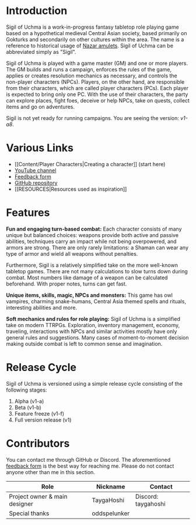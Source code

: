 # Introduction
Sigil of Uchma is a work-in-progress fantasy tabletop role playing game based on a hypothetical medieval Central Asian society, based primarily on Gokturks and secondarily on other cultures within the area. The name is a reference to historical usage of [Nazar amulets](https://en.wikipedia.org/wiki/Nazar_(amulet)). Sigil of Uchma can be abbreviated simply as "Sigil".

Sigil of Uchma is played with a game master (GM) and one or more players. The GM builds and runs a campaign, enforces the rules of the game, applies or creates resolution mechanics as necessary, and controls the non-player characters (NPCs). Players, on the other hand, are responsible from their characters, which are called player characters (PCs). Each player is expected to bring only one PC. With the use of their characters, the party can explore places, fight foes, deceive or help NPCs, take on quests, collect items and go on adventures.

Sigil is not yet ready for running campaigns. You are seeing the version: *v1-a8*. 

# Various Links
+ [[Content/Player Characters|Creating a character]] (start here)
+ [YouTube channel](https://www.youtube.com/@SigilofUchma)
+ [Feedback form](https://forms.gle/7NwTYqGUWpBfBWNg8)
+ [GitHub repository](https://github.com/TaygaHoshi/tt-project)
+ [[RESOURCES|Resources used as inspiration]]

# Features
**Fun and engaging turn-based combat:**
Each character consists of many unique but balanced choices: weapons provide both active and passive abilities, techniques carry an impact while not being overpowered, and armors are strong. There are only rarely limitations: a Shaman can wear any type of armor and wield all weapons without penalties.

Furthermore, Sigil is a relatively simplified take on the more well-known tabletop games. There are not many calculations to slow turns down during combat. Most numbers like damage of a weapon can be calculated beforehand. With proper notes, turns can get fast.

**Unique items, skills, magic, NPCs and monsters:**
This game has owl vampires, charming snake-humans, Central Asia themed spells and rituals, interesting abilities and more.

**Soft mechanics and rules for role playing:**
Sigil of Uchma is a simplified take on modern TTRPGs. Exploration, inventory management, economy, traveling, interactions with NPCs and similar activities mostly have only general rules and suggestions. Many cases of moment-to-moment decision making outside combat is left to common sense and imagination.

# Release Cycle
Sigil of Uchma is versioned using a simple release cycle consisting of the following stages:
1. Alpha (v1-a)
2. Beta (v1-b)
3. Feature freeze (v1-f)
4. Full version release (v1)

# Contributors
You can contact me through GitHub or Discord. The aforementioned [feedback form](https://forms.gle/7NwTYqGUWpBfBWNg8) is the best way for reaching me. Please do not contact anyone other than me in this section.

| Role                          | Nickname     | Contact             |
| ----------------------------- | ------------ | ------------------- |
| Project owner & main designer | TaygaHoshi   | Discord: taygahoshi |
| Special thanks                | oddspelunker |                     |

